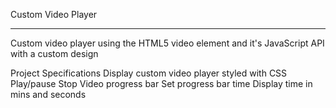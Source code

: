 Custom Video Player
______________________________________________________________________________________________
Custom video player using the HTML5 video element and it's JavaScript API with a custom design

Project Specifications
Display custom video player styled with CSS
Play/pause
Stop
Video progress bar
Set progress bar time
Display time in mins and seconds
